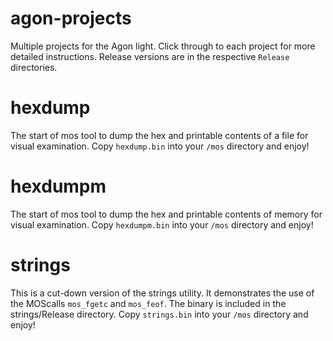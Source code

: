 # agon-projects
Multiple projects for the Agon light. Click through to each project for more detailed instructions. Release versions are in the respective `Release` directories.

# hexdump
The start of mos tool to dump the hex and printable contents of a file for visual examination. Copy `hexdump.bin`
into your `/mos` directory and enjoy!

# hexdumpm
The start of mos tool to dump the hex and printable contents of memory for visual examination. Copy `hexdumpm.bin`
into your `/mos` directory and enjoy!

# strings
This is a cut-down version of the strings utility. It demonstrates the use of the MOScalls `mos_fgetc` and `mos_feof`.
The binary is included in the strings/Release directory. Copy `strings.bin` into your `/mos` directory and enjoy!
